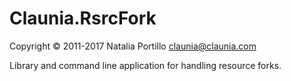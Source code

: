 Claunia.RsrcFork
================

Copyright © 2011-2017 Natalia Portillo <claunia@claunia.com>

Library and command line application for handling resource forks.